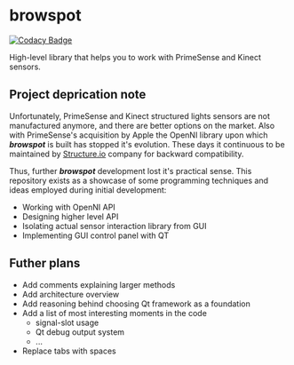 # browspot

[![Codacy Badge](https://api.codacy.com/project/badge/Grade/50450204fb704350bd9ea7a3861b36f8)](https://www.codacy.com/app/vagiz.d/browspot-kinect-library?utm_source=github.com&utm_medium=referral&utm_content=vduseev/browspot-kinect-library&utm_campaign=badger)

High-level library that helps you to work with PrimeSense and Kinect sensors.

## Project deprication note
Unfortunately, PrimeSense and Kinect structured lights sensors are not manufactured anymore, and there are better options on the market. Also with PrimeSense's acquisition by Apple the OpenNI library upon which ***browspot*** is built has stopped it's evolution. These days it continuous to be maintained by [Structure.io](structure.io) company for backward compatibility. 

Thus, further ***browspot*** development lost it's practical sense. This repository exists as a showcase of some programming techniques and ideas employed during initial development:

* Working with OpenNI API
* Designing higher level API
* Isolating actual sensor interaction library from GUI
* Implementing GUI control panel with QT

## Futher plans

* Add comments explaining larger methods
* Add architecture overview
* Add reasoning behind choosing Qt framework as a foundation
* Add a list of most interesting moments in the code
  - signal-slot usage
  - Qt debug output system
  - ...
* Replace tabs with spaces
